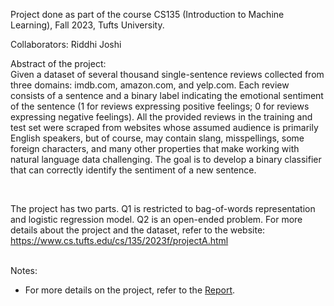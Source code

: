 Project done as part of the course CS135 (Introduction to Machine Learning), Fall 2023, Tufts University.

Collaborators: Riddhi Joshi

Abstract of the project:
<br>
Given a dataset of several thousand single-sentence reviews collected from three domains: imdb.com, amazon.com, and yelp.com. Each review consists of a sentence and a binary label indicating the emotional sentiment of the sentence (1 for reviews expressing positive feelings; 0 for reviews expressing negative feelings). All the provided reviews in the training and test set were scraped from websites whose assumed audience is primarily English speakers, but of course, may contain slang, misspellings, some foreign characters, and many other properties that make working with natural language data challenging. The goal is to develop a binary classifier that can correctly identify the sentiment of a new sentence.

<br>

The project has two parts. Q1 is restricted to bag-of-words representation and logistic regression model. Q2 is an open-ended problem. For more details about the project and the dataset, refer to the website: https://www.cs.tufts.edu/cs/135/2023f/projectA.html

<br>
Notes:

* For more details on the project, refer to the [Report](https://github.com/VishweshS/Sentiment-Analysis/blob/main/Report.pdf).
